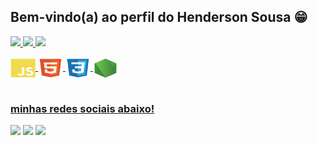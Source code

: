 ## Bem-vindo(a) ao perfil do Henderson Sousa 😁

 <div>
   <a href="https://github.com/HendersonSousa20">
    <img height="180em" src="https://github-readme-stats.vercel.app/api?username=HendersonSousa20&show_icons=true&theme=radical&include_all_commits=true&count_private=true"/>
    <img  height="180em" src="https://github-readme-streak-stats.herokuapp.com?user=HendersonSousa20&theme=radical&mode=weekly" />
   <img height="180em" src="https://github-readme-stats.vercel.app/api/top-langs/?username=HendersonSousa20&layout=compact&langs_count=6&theme=radical"/>
</div>
    
<div style="display: inline_block"><br>
  <img align="center" alt="Js" height="30" width="40" src="https://raw.githubusercontent.com/devicons/devicon/master/icons/javascript/javascript-plain.svg">
  <img align="center" alt="HTML" height="30" width="40" src="https://raw.githubusercontent.com/devicons/devicon/master/icons/html5/html5-original.svg">
  <img align="center" alt="CSS" height="30" width="40" src="https://raw.githubusercontent.com/devicons/devicon/master/icons/css3/css3-original.svg">
  <img align="center" alt="Node.js" height="30" width="40" src="https://raw.githubusercontent.com/devicons/devicon/master/icons/nodejs/nodejs-original.svg">
</div>
 
<br>
 
### minhas redes sociais abaixo!
 
<div> 
  <a href="https://instagram.com/hendosousa" target="_blank"><img src="https://img.shields.io/badge/-Instagram-%23E4405F?style=for-the-badge&logo=instagram&logoColor=white" target="_blank"></a>
  <a href = "mailto:hendersonsousa5@gmail.com"><img src="https://img.shields.io/badge/-Gmail-%23333?style=for-the-badge&logo=gmail&logoColor=white" target="_blank"></a>
  <a href="https://www.linkedin.com/in/henderson-sousa-64550726a/" target="_blank"><img src="https://img.shields.io/badge/-LinkedIn-%230077B5?style=for-the-badge&logo=linkedin&logoColor=white" target="_blank"></a>
</div>

<!----  HendersonSousa20/HendersonSousa20 is a ✨ special ✨ repository because its `README.md` (this file) appears on your GitHub profile.
You can click the Preview link to take a look at your changes.
--->
